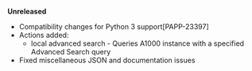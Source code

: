 **Unreleased**
* Compatibility changes for Python 3 support[PAPP-23397]
* Actions added:
    * local advanced search - Queries A1000 instance with a specified Advanced Search query
* Fixed miscellaneous JSON and documentation issues